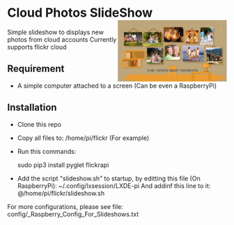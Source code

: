 # Cloud Photos SlideShow  <img style="float: right;" width=250px src="_bin/readme1.jpg">
Simple slideshow to displays new photos from cloud accounts
Currently supports flickr cloud

## Requirement
- A simple computer attached to a screen (Can be even a RaspberryPi)

## Installation
- Clone this repo
- Copy all files to: /home/pi/flickr (For example)
- Run this commands:

    sudo pip3 install  pyglet flickrapi
- Add the script "slideshow.sh" to startup, by editting this file (On RaspberryPi):
   ~/.config/lxsession/LXDE-pi
  And addinf this line to it:
   @/home/pi/flickr/slideshow.sh

For more configurations, please see file: config/_Raspberry_Config_For_Slideshows.txt